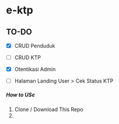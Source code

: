 # e-ktp


## TO-DO
* [x] CRUD Penduduk
* [ ] CRUD KTP
* [x] Otentikasi Admin
* [ ] Halaman Landing User > Cek Status KTP


##### How to USe
1. Clone / Download This Repo
2. 
